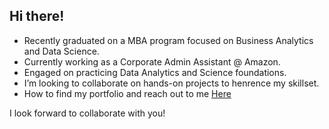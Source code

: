 ## Hi there!

- Recently graduated on a MBA program focused on Business Analytics and Data Science.
- Currently working as a Corporate Admin Assistant @ Amazon.
- Engaged on practicing Data Analytics and Science foundations.
- I’m looking to collaborate on hands-on projects to henrence my skillset.
- How to find my portfolio and reach out to me [Here](https://linktr.ee/FelipeLeiteDS)

I look forward to collaborate with you!
